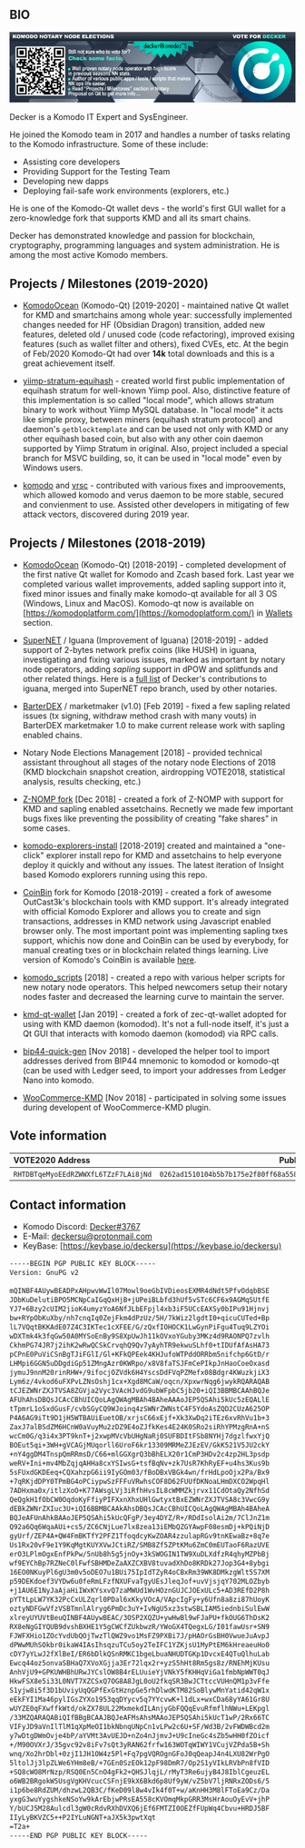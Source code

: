## BIO ##

![Vote4Decker](./decker-banner-01-2020.jpg)

Decker is a Komodo IT Expert and SysEngineer.

He joined the Komodo team in 2017 and handles a number of tasks relating to the Komodo infrastructure. Some of these include:

- Assisting core developers
- Providing Support for the Testing Team
- Developing new dapps
- Deploying fail-safe work environments (explorers, etc.)

He is one of the Komodo-Qt wallet devs - the world's first GUI wallet for a zero-knowledge fork that supports KMD and all its smart chains. 

Decker has demonstrated knowledge and passion for blockchain, cryptography, programming languages and system administration. He is among the most active Komodo members. 

## Projects / Milestones (2019-2020) ###

- [KomodoOcean](https://github.com/DeckerSU/KomodoOcean) (Komodo-Qt) [2019-2020] - maintained native Qt wallet for KMD and smartchains among whole year: successfully implemented changes needed for HF (Obsidian Dragon) transition, added new features, deleted old / unused code (code refactoring), improved exising features (such as wallet filter and others), fixed CVEs, etc. At the begin of Feb/2020 Komodo-Qt had over **14k** total downloads and this is a great achievement itself.

- [yiimp-stratum-equihash](https://github.com/DeckerSU/yiimp-stratum-equihash) - created world first public implementation of equihash stratum for well-known Yiimp pool. Also, distinctive feature of this implementation is so called "local mode", which allows stratum binary to work without Yiimp MySQL database. In "local mode" it acts like simple proxy, between miners (equihash stratum protocol) and daemon's `getblocktemplate` and can be used not only with KMD or any other equihash based coin, but also with any other coin daemon supported by Yiimp Stratum in original. Also, project included a special branch for MSVC building, so, it can be used in "local mode" even by Windows users.

- [komodo](https://github.com/KomodoPlatform/komodo) and [vrsc](https://veruscoin.io/) - contributed with various fixes and improovements, which allowed komodo and verus daemon to be more stable, secured and convienment to use. Assisted other developers in mitigating of few attack vectors, discovered during 2019 year. 

## Projects / Milestones (2018-2019) ###

- [KomodoOcean](https://github.com/KomodoPlatform/KomodoOcean) (Komodo-Qt) [2018-2019] - completed development of the first native Qt wallet for Komodo and Zcash based fork. Last year we completed various wallet improvements, added sapling support into it, fixed minor issues and finally make komodo-qt available for all 3 OS (Windows, Linux and MacOS). Komodo-qt now is available on [https://komodoplatform.com/](https://komodoplatform.com/) in [Wallets](https://komodoplatform.com/komodo-wallets/) section.

- [SuperNET](https://github.com/jl777/SuperNET) / Iguana (Improvement of Iguana) [2018-2019] - added support of 2-bytes network prefix coins (like HUSH) in iguana, investigating and fixing various issues, marked as important by notary node operators, adding *sapling* support in dPOW and splitfunds and other related things. Here is a [full list](https://github.com/jl777/SuperNET/commits?author=DeckerSU) of Decker's contributions to iguana, merged into SuperNET repo branch, used by other notaries.

- [BarterDEX](https://github.com/KomodoPlatform/BarterDEX) / marketmaker (v1.0) [Feb 2019] - fixed a few sapling related issues (tx signing, withdraw method crash with many vouts) in BarterDEX marketmaker 1.0 to make current release work with sapling enabled chains.

- Notary Node Elections Management [2018] - provided technical assistant throughout all stages of the notary node Elections of 2018 (KMD blockchain snapshot creation, airdropping VOTE2018, statistical analysis, results checking, etc.) 

- [Z-NOMP fork](https://github.com/DeckerSU/z-nomp) [Dec 2018] - created a fork of Z-NOMP with support for KMD and sapling enabled assetchains. Recnetly we made few important bugs fixes like preventing the possibility of creating "fake shares" in some cases.

- [komodo-explorers-install](https://github.com/DeckerSU/komodo-explorers-install) [2018-2019] created and maintained a "one-click" explorer install repo for KMD and assetchains to help everyone deploy it quickly and without any issues. The latest iteration of Insight based Komodo explorers running using this repo.

- [CoinBin](https://github.com/DeckerSU/coinbin/tree/komodo) fork for Komodo [2018-2019] - created a fork of awesome OutCast3k's blockchain tools with KMD support. It's already integrated with official Komodo Explorer and allows you to create and sign transactions, addresses in KMD network using Javascript enabled browser only. The most important point was implementing sapling txes support, whichis now done and CoinBin can be used by everybody, for manual creating txes or in blockchain related things learning. Live version of Komodo's CoinBin is available [here](https://deckersu.github.io/coinbin/#home).

- [komodo_scripts](https://github.com/DeckerSU/komodo_scripts) [2018] - created a repo with various helper scripts for new notary node operators. This helped newcomers setup their notary nodes faster and decreased the learning curve to maintain the server. 

- [kmd-qt-wallet](https://github.com/DeckerSU/zec-qt-wallet/tree/komodo) [Jan 2019] -   created a fork of zec-qt-wallet adopted for using with KMD daemon (komodod). It's not a full-node itself, it's just a Qt GUI that interacts with komodo daemon (komodod) via RPC calls.

- [bip44-quick-gen](https://github.com/DeckerSU/bip44-quick-gen) [Nov 2018] - developed the helper tool to import addresses derived from BIP44 mnemonic to komodod or komodo-qt (can be used with Ledger seed, to import your addresses from Ledger Nano into komodo. 

- [WooCommerce-KMD](https://wordpress.org/plugins/komodo-for-woocommerce/) [Nov 2018] - participated in solving some issues during developent of WooCommerce-KMD plugin. 

## Vote information ##

| VOTE2020 Address                   | Pubkey                                                             | Region |
| :--------------------------------- |:------------------------------------------------------------------:| :----: |
| `RHTDBTqeMyoEEdRZWWXfL6TZzF7LAi8jNd` | `0262ad1510104b5b7b175e2f80ff68a55884a5d9d98716e70656e204fb7873d1db` | **EU**     |


## Contact information ##

 - Komodo Discord: [Decker#3767](https://komodoplatform.com/discord)
 - E-Mail: deckersu@protonmail.com
 - KeyBase: [https://keybase.io/deckersu](https://keybase.io/deckersu)
```
-----BEGIN PGP PUBLIC KEY BLOCK-----
Version: GnuPG v2

mQINBF4AUywBEADPxAHpwvWwIl07Mowl9oeGbIVDieosEXMR4dNdt5PfvOdqbBSE
JDbKuDelutiBPO5MCNpCaIGqQxHjB+jUPeiBLbfd3hUf5vSTc6CF6x9AGMqSUtfE
YJ7+6Bzy2cUIM2jioK4umyzYoA6NfJLbEFpjl4xb3iF5UCcEAXSy0bIPu91Hjnvj
bw+RYpObKuXby/nh7cnqIq0ZejFkm4dPzUz/5H/7kWiz2lgdtI0+qicuCUTed+Bp
lL7VQqtBKKAdE07Z4C3IKTec1cXFEE/G/zQxfIOHOCK1LwGynPiFgu4Tuq9LZYOi
wDXTmk4k3fqGw50A0MYSoEnBy9S8XpUwJh11kOVxoYGuby3MKz4d9RAONPQ7zvlh
CkhmPG74JR7j2ihK2wRwQCSkCrvqhQ9Qv7yAyhTR9ekwuSLhf0+tIDUfAfAsHA73
pCPnE0PuViCSnBgTJiFGlI/Gl+KFkQPEek4KHJufoWTPddORRbm5nifchp6GtD/r
LHMpi6GGN5uDDgdiGp51ZMngAzr0KWRpo/x8V8faTSJFmCePIkpJnHaoCoeOxasd
jymuJ9nnM20rinRHW+/9ifocjOZVdk6H4YscsDdFVqPZMefx08Bdgr4KWuzkjiX3
Lym6z/4vkod6uFXPvLZNsOshj1cx+Xgd8MCaW/oqcn/XpxwrNqg6jwykRQARAQAB
tCJEZWNrZXJTVSA8ZGVja2Vyc3VAcHJvdG9ubWFpbC5jb20+iQI3BBMBCAAhBQJe
AFUhAhsDBQsJCAcCBhUICQoLAgQWAgMBAh4BAheAAAoJEP5QSAhi5kUc5zEQALlE
tTpmrL1oSxdGusF/cvbSGyCQ9WJoinq4zSWNrZWNstC4F5YdoAsZQD2CUzA625OP
P4A6AG9iTt9D1jH5WTBAUiEuetOB/xrjsC66xEjf+Xk3XwDq2iTEz6xvRhVu1b+3
ZaxJ7alBSdZM6HCnW0aVuyMu2zDZ9E4oZJfkKes4E24K0SRo2siRhYPMzgRnA+nS
wcCm0G/q3i4x3PT9knT+j2xwpMVcVbUHgNaRj0SUFBDItFSb8NYHj7dgzlfwxYjQ
BOEut5qi+3WH+gVCAGjMUqorll6UroF6kr13309MRMeZJEzEV/GkK521V5JU2ckY
+nY4ggDM4TnspQmRRmsD/C66+mlGGXgrQ3bBhELX20r1CmP3HDv2c4zp2HL3psdp
weRV+Ini+mv4MbZqjqAHHa8cxYSIwsG+tsfBqNv+zk7UsR7KhRyEF+u4hs3Kus9b
5sFUxdGKDEeq+CQXahzpG6ii9IyGOm03/fBoDBxVBGk4wn/frHdLpoOjx2Pa/Bx9
+7qRKjdDPY0TPmBG4oPCiypwSzFFFuVRwhsCOF8D62FUUfDKNoaLHmDXCO2WpqHl
7ADHxma0x/itlzXoO+K77AWsgLVj3iRfhHvsIL8cWMMZkjrvx11CdOtaQy2NfhSd
QeQgkH1fObCW0OqdoKyFfiyPIFXxnXhxUHlGwtyxtBxEZWNrZXJTVSA8c3VwcG9y
dEBkZWNrZXIuc3U+iQI6BBMBCAAkAhsDBQsJCAcCBhUICQoLAgQWAgMBAh4BAheA
BQJeAFUnAhkBAAoJEP5QSAhi5kUcQFgP/3ey4DYZ/R+/RDdIsolAi2m/7ClJnZ1m
Q92a6Qq6WqaAUi+cs5/ZC6CNjLue7lx8zea13iEMbQZGYAwpF08esmDj+kPQiNjD
gyUrf/ZEP4A+QW4FmBKTfY2PFZ1TfoqdcyKwZOAR4zzulapRGv9tnKEwaBz+8q7e
Us1Rx20vF9e1Y9KqMgtKUYXVwJCtiRZ/SMB8Zf5ZPtKMu6ZmC0mEUTaoF6RazUVE
erO3LPlmOgxEnfPkPw/5nUb8h5g5jnOy+3kSWOGIN1TW9XuDLXdfzR4qhyMZPbBj
wf9EYChBp7RZNeC0lFwfSBHMDeZaAXZCXBV8tuvadXhDo8KRDk27Jop3G4+8ybgi
16EO0NKuyPl6gU3m0v5oDEO7u1BUi75IpIdTZyR4oCBxRm39WK8DMkzgWlt5S7XM
p59DEKdoef3VYDw6u0feRmLFzfNXUFvaTgyUEsJleqJof+uvVjsjqY702MLOZbyb
+j1AU6E1NyJaAjaHiIWxKYsxvQ7zaMWUd1WvHOznGUJCJOExULc5+AD3REfD2P8h
pYTtLpLW7YK32PcCxULZqrl0PDal6xKkyVOcA/VApcIgFy+y6Ufn8a8zi87hUoyK
oztyNDFGwVfzVSBTmnlAlryg6PmDc3uY+IvNgU5xz3stwSBLIAM5iednbiSulEwW
xlreyUYUVtBeuQINBF4AUywBEAC/3OSP2XQZU+ywHwBl9wFJaPU+fkOUG6ThDsK2
RX8eNgGIYQUB9dvshBXHE1Y5gCWCfZUkbwzR/YWoGX4TQegxLG/I01fawUsr+SN9
FJWFXHio1ZOcYvdUbQOjTwzTlQWZ9vo1MsFZ9PXBi7J/pHAOrGsBH0VwueJuAvpJ
dPWwMUhSOkbr0ikaW4IAsIhsqzuTCu5oy2TeIFC1YZKjsU1MyPtEM6kHreaeuHo0
cDY7yYLwJ2fXlBeI/ER6bDlkQSnRMKC1bgeLbuaNHUDTGKp1DvcxE4QTuQlhuLab
Ewcq44oz5onvaSBHaQ7XVoXGjja3Er72lqx2r+yzS5hHt8Rm5gs8z/RNEhMjKUsu
AnhVjU9+GPKUWHBhURwJYCslOW8B4rELUuieYjVNkY5fKHHqViGa1fmbNpWWT0qJ
HkwFSX8e5i33L0NVT7XZCSxQ7OG8A8JgL0oU2fkqSR3BwJCTtccVUHnQM1p3vFfe
S1yjw8i5f3D1bUviyUqQGPfExGtHznpGe5rhDlwdKTM82SoBlywMnYatid42qW1x
eEkFYI1Ma46pylIGsZYXo1953qqDYycv5q7YYcvwK+l1dLx+wxCDa68yYA61Gr8U
wUYZE0qFXwffkWtd/okZX78UL22MxmekdILAnjyGbFQQqEvuRfmflhNWu+LEKpgl
/33MZQARAQABiQIfBBgBCAAJBQJeAFMsAhsMAAoJEP5QSAhi5kUcT1wP/2Rx66TC
VIFyJD9aVnIlTlM1qXpMeOI1bkNbnqUNpCn1vLPw2c6U+SF/Wd3B/2vFWDWBcd2m
y7wDtgDWmOvje4bP/aYVMt3AvUEJD+nZo4nJjmvJ+U9cIneGc4sZb5wHH0fZOicf
+/M90OVXrJ/35gvc92v8iFv7sQt3yRAN62frfw163WOTqWIWY1VCujVZPda5B+Sh
wnq/Xo2hrDbl+0zjI1JH1OW4z5Pl+Fq7pgVQROgnGFoJ0qQeapJ4n4LXU82WrPgO
5ltolJj3lpZLWe6YHm8eB/+7GEn0SzEOk12pF98DmR7/Op2S1yVIkLRVbPn8fVID
+SQ8cWO8MrNzp/RSQ0En5CnO4gFk2+QHSJlqjL/rMyT3Re6ujyB4J8IblCgeuzEL
o6WB2BRgokW5UsgVgKHVcucCSFnjE9kX6Bkd6p8Uf9yW/vZ5bV7ljRNRxZODs6/5
i1p6be8RdZUM/dhzwL2QB3C/fKeD09l8w4vIk4f0T+w/aKnHH3M8lFToEa9Cz/Da
yxgG3wuYygshkeNSoYw9kArEbjwPRsEA558cKVOmqMkpGRR3MsHrAouOyEvV+jhP
Y/bUCJ5M28Aulcdl3gW0cRdvRXhDVXQ6jEf6FMTZI0OEZfFUpWq4Cbvu+HRDJ5BF
IIyLyBKVZC5++P2IYLuNGNT+aJX5k3pwtXqt
=T2a+
-----END PGP PUBLIC KEY BLOCK-----
```
 

